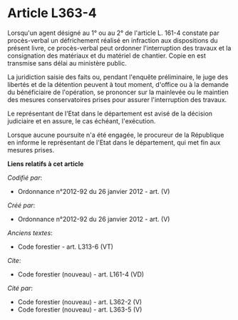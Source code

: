 # Article L363-4

Lorsqu'un agent désigné au 1° ou au 2° de l'article L. 161-4 constate par procès-verbal un défrichement réalisé en infraction
aux dispositions du présent livre, ce procès-verbal peut ordonner l'interruption des travaux et la consignation des matériaux
et du matériel de chantier. Copie en est transmise sans délai au ministère public.

La juridiction saisie des faits ou, pendant l'enquête préliminaire, le juge des libertés et de la détention peuvent à tout
moment, d'office ou à la demande du bénéficiaire de l'opération, se prononcer sur la mainlevée ou le maintien des mesures
conservatoires prises pour assurer l'interruption des travaux.

Le représentant de l'Etat dans le département est avisé de la décision judiciaire et en assure, le cas échéant, l'exécution.

Lorsque aucune poursuite n'a été engagée, le procureur de la République en informe le représentant de l'Etat dans le
département, qui met fin aux mesures prises.

**Liens relatifs à cet article**

_Codifié par_:

  - Ordonnance n°2012-92 du 26 janvier 2012 - art. (V)

_Créé par_:

  - Ordonnance n°2012-92 du 26 janvier 2012 - art. (V)

_Anciens textes_:

  - Code forestier - art. L313-6 (VT)

_Cite_:

  - Code forestier (nouveau) - art. L161-4 (VD)

_Cité par_:

  - Code forestier (nouveau) - art. L362-2 (V)
  - Code forestier (nouveau) - art. L363-5 (V)
